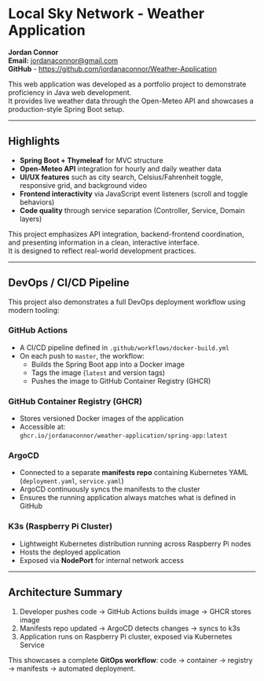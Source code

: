 # Local Sky Network - Weather Application
**Jordan Connor**  
**Email:** jordanaconnor@gmail.com  
**GitHub** - https://github.com/jordanaconnor/Weather-Application

This web application was developed as a portfolio project to demonstrate proficiency in Java web development.  
It provides live weather data through the Open-Meteo API and showcases a production-style Spring Boot setup.

---

## Highlights
- **Spring Boot + Thymeleaf** for MVC structure
- **Open-Meteo API** integration for hourly and daily weather data
- **UI/UX features** such as city search, Celsius/Fahrenheit toggle, responsive grid, and background video
- **Frontend interactivity** via JavaScript event listeners (scroll and toggle behaviors)
- **Code quality** through service separation (Controller, Service, Domain layers)

This project emphasizes API integration, backend-frontend coordination, and presenting information in a clean, interactive interface.  
It is designed to reflect real-world development practices.

---

## DevOps / CI/CD Pipeline

This project also demonstrates a full DevOps deployment workflow using modern tooling:

### GitHub Actions
- A CI/CD pipeline defined in `.github/workflows/docker-build.yml`
- On each push to `master`, the workflow:
  - Builds the Spring Boot app into a Docker image
  - Tags the image (`latest` and version tags)
  - Pushes the image to GitHub Container Registry (GHCR)

### GitHub Container Registry (GHCR)
- Stores versioned Docker images of the application
- Accessible at:  
  `ghcr.io/jordanaconnor/weather-application/spring-app:latest`

### ArgoCD
- Connected to a separate **manifests repo** containing Kubernetes YAML (`deployment.yaml`, `service.yaml`)
- ArgoCD continuously syncs the manifests to the cluster
- Ensures the running application always matches what is defined in GitHub

### K3s (Raspberry Pi Cluster)
- Lightweight Kubernetes distribution running across Raspberry Pi nodes
- Hosts the deployed application
- Exposed via **NodePort** for internal network access

---

## Architecture Summary
1. Developer pushes code → GitHub Actions builds image → GHCR stores image  
2. Manifests repo updated → ArgoCD detects changes → syncs to k3s  
3. Application runs on Raspberry Pi cluster, exposed via Kubernetes Service  

This showcases a complete **GitOps workflow**: code → container → registry → manifests → automated deployment.

